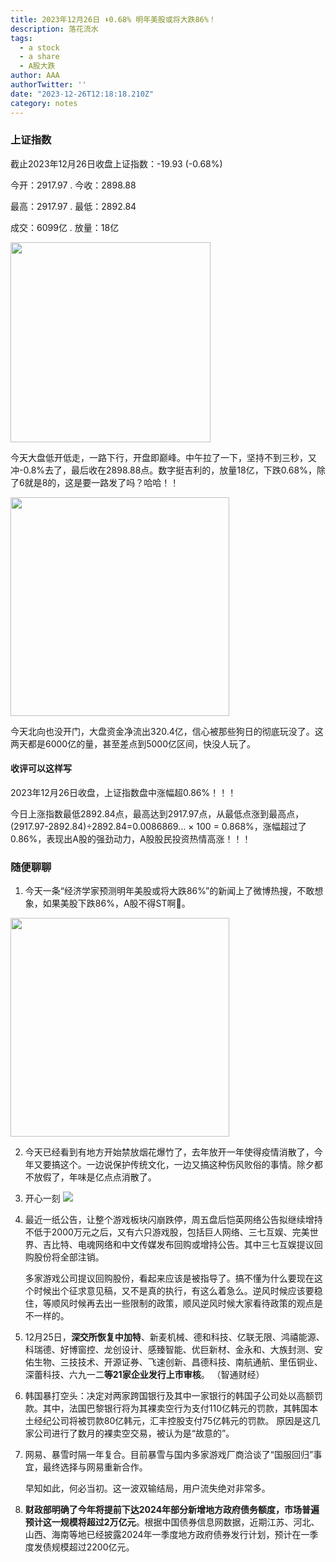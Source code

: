 ```yaml
---
title: 2023年12月26日 ⬇️0.68% 明年美股或将大跌86%！
description: 落花流水
tags:
  - a stock
  - a share
  - A股大跌
author: AAA
authorTwitter: ''
date: "2023-12-26T12:18:18.210Z"
category: notes
---
```


### 上证指数

截止2023年12月26日收盘上证指数：<span class="font-semibold text-g-6">-19.93 (-0.68%)</span>

今开：<span class="font-semibold text-g-5">2917.97</span> . 今收：<span class="font-semibold text-g-6">2898.88</span>

最高：<span class="font-semibold text-g-5">2917.97</span> . 最低：<span class="font-semibold text-g-7">2892.84</span>

成交：<span class="font-semibold">6099亿</span> . 放量：<span class="font-semibold text-r-5">18亿</span>

<img src="/images/uploads/2023-12/20231226-zs-sh.png" style="width: 320px">

今天大盘低开低走，一路下行，开盘即巅峰。中午拉了一下，坚持不到三秒，又冲-0.8%去了，最后收在2898.88点。数字挺吉利的，放量18亿，下跌0.68%，除了6就是8的，这是要一路发了吗？哈哈！！

<img src="/images/uploads/2023-12/20231226-zs-global.png" style="width: 350px">

今天北向也没开门，大盘资金净流出<span class="font-semibold text-g-7">320.4亿</span>，信心被那些狗日的彻底玩没了。这两天都是6000亿的量，甚至差点到5000亿区间，快没人玩了。

#### 收评可以这样写

2023年12月26日收盘，上证指数盘中涨幅超0.86%！！！

今日上涨指数最低2892.84点，最高达到2917.97点，从最低点涨到最高点，(2917.97-2892.84)÷2892.84=0.0086869... × 100 = 0.868%，涨幅超过了 0.86%，表现出A股的强劲动力，A股股民投资热情高涨！！！

### 随便聊聊

1. 今天一条“经济学家预测明年美股或将大跌86%”的新闻上了微博热搜，不敢想象，如果美股下跌86%，A股不得ST啊🤣。

<img src="/images/uploads/2023-12/20231226-wb.jpg" style="width: 350px">

2. 今天已经看到有地方开始禁放烟花爆竹了，去年放开一年使得疫情消散了，今年又要搞这个。一边说保护传统文化，一边又搞这种伤风败俗的事情。除夕都不放假了，年味是亿点点消散了。
3. 开心一刻
   <img src="/images/uploads/2023-12/20231226-wc.jpg">
4. 最近一纸公告，让整个游戏板块闪崩跌停，周五盘后恺英网络公告拟继续增持不低于2000万元之后，又有六只游戏股，包括巨人网络、三七互娱、完美世界、吉比特、电魂网络和中文传媒发布回购或增持公告。其中三七互娱提议回购股份将全部注销。
   
   多家游戏公司提议回购股份，看起来应该是被指导了。搞不懂为什么要现在这个时候出个征求意见稿，又不是真的执行，有这么着急么。逆风时候应该要稳住，等顺风时候再去出一些限制的政策，顺风逆风时候大家看待政策的观点是不一样的。
5. 12月25日，**深交所恢复中加特**、新麦机械、德和科技、亿联无限、鸿禧能源、科瑞德、好博窗控、龙创设计、感臻智能、优巨新材、金永和、大族封测、安佑生物、三技技术、开源证券、飞速创新、昌德科技、南航通航、里伍铜业、深蕾科技、六九一二**等21家企业发行上市审核**。 （智通财经）
6. 韩国暴打空头：决定对两家跨国银行及其中一家银行的韩国子公司处以高额罚款。其中，法国巴黎银行将为其裸卖空行为支付110亿韩元的罚款，其韩国本土经纪公司将被罚款80亿韩元，汇丰控股支付75亿韩元的罚款。
   原因是这几家公司进行了数月的裸卖空交易，被认为是“故意的”。
7. 网易、暴雪时隔一年复合。目前暴雪与国内多家游戏厂商洽谈了“国服回归”事宜，最终选择与网易重新合作。
   
   早知如此，何必当初。这一波双输结局，用户流失绝对非常多。
8. **财政部明确了今年将提前下达2024年部分新增地方政府债务额度，市场普遍预计这一规模将超过2万亿元**。根据中国债券信息网数据，近期江苏、河北、山西、海南等地已经披露2024年一季度地方政府债券发行计划，预计在一季度发债规模超过2200亿元。
